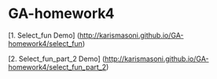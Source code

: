 # GA-homework4 
[1. Select_fun Demo] (http://karismasoni.github.io/GA-homework4/select_fun)

[2. Select_fun_part_2 Demo] (http://karismasoni.github.io/GA-homework4/select_fun_part_2)
